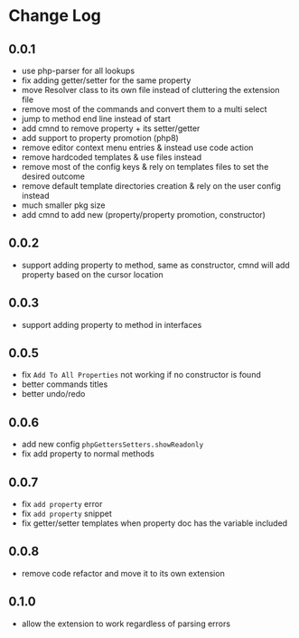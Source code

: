 # Change Log

## 0.0.1

- use php-parser for all lookups
- fix adding getter/setter for the same property
- move Resolver class to its own file instead of cluttering the extension file
- remove most of the commands and convert them to a multi select
- jump to method end line instead of start
- add cmnd to remove property + its setter/getter
- add support to property promotion (php8)
- remove editor context menu entries & instead use code action
- remove hardcoded templates & use files instead
- remove most of the config keys & rely on templates files to set the desired outcome
- remove default template directories creation & rely on the user config instead
- much smaller pkg size
- add cmnd to add new (property/property promotion, constructor)

## 0.0.2

- support adding property to method, same as constructor, cmnd will add property based on the cursor location

## 0.0.3

- support adding property to method in interfaces

## 0.0.5

- fix `Add To All Properties` not working if no constructor is found
- better commands titles
- better undo/redo

## 0.0.6

- add new config `phpGettersSetters.showReadonly`
- fix add property to normal methods

## 0.0.7

- fix `add property` error
- fix `add property` snippet
- fix getter/setter templates when property doc has the variable included

## 0.0.8

- remove code refactor and move it to its own extension

## 0.1.0

- allow the extension to work regardless of parsing errors
